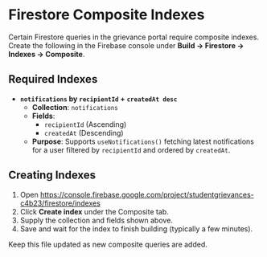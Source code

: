 # Firestore Composite Indexes

Certain Firestore queries in the grievance portal require composite indexes. Create the following in the Firebase console under **Build → Firestore → Indexes → Composite**.

## Required Indexes

- **`notifications` by `recipientId` + `createdAt desc`**
  - **Collection**: `notifications`
  - **Fields**:
    - `recipientId` (Ascending)
    - `createdAt` (Descending)
  - **Purpose**: Supports `useNotifications()` fetching latest notifications for a user filtered by `recipientId` and ordered by `createdAt`.

## Creating Indexes

1. Open https://console.firebase.google.com/project/studentgrievances-c4b23/firestore/indexes
2. Click **Create index** under the Composite tab.
3. Supply the collection and fields shown above.
4. Save and wait for the index to finish building (typically a few minutes).

Keep this file updated as new composite queries are added.
